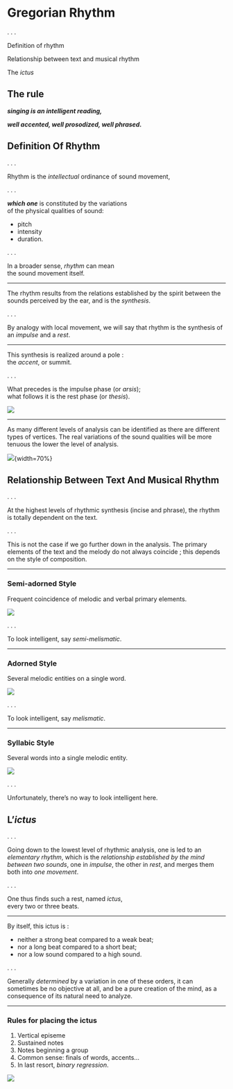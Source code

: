 # Gregorian Rhythm

. . .

Definition of rhythm

Relationship between text and musical rhythm

The *ictus*

## The rule

***singing is an intelligent reading,***

***well accented, well prosodized, well phrased.***

## Definition Of Rhythm

. . .

Rhythm is the *intellectual* ordinance of sound movement,

. . .

***which one*** is constituted by the variations \
of the physical qualities of sound:

- pitch
- intensity
- duration.

. . .

In a broader sense, *rhythm* can mean \
the sound movement itself.

------

The rhythm results from the
relations established by the spirit between the sounds perceived
by the ear, and is the *synthesis*.

. . .

By analogy with local movement, we will say that rhythm
is the synthesis of an *impulse* and a *rest*.

------

This synthesis is realized around a pole : \
the *accent*, or summit.

. . .

What precedes is the impulse phase (or *arsis*); \
what follows it is the rest phase (or *thesis*).

![](img/AveMaria.avif)

------

As many different levels of analysis can be identified
as there are different types of vertices.
The real variations of the sound qualities will be more tenuous
the lower the level of analysis.

![](img/rythme.avif){width=70%}

## Relationship Between Text And Musical Rhythm

. . .

At the highest levels of rhythmic synthesis (incise and phrase),
the rhythm is totally dependent on the text.

. . .

This is not the case if we go further down in the analysis.
The primary elements of the text and the melody do not
always coincide ; this depends on the style of composition.

------

### Semi-adorned Style

Frequent coincidence of melodic and verbal primary elements.

![](img/DaPacem.avif)

. . .

To look intelligent, say *semi-melismatic*.

------

### Adorned Style

Several melodic entities on a single word.

![](img/Ave.avif)

. . .

To look intelligent, say *melismatic*.

------

### Syllabic Style

Several words into a single melodic entity.

![](img/AveMaria.avif)

. . .

Unfortunately, there’s no way to look intelligent here.

## L’*ictus*

. . .

Going down to the lowest level of rhythmic analysis, one is led to an
*elementary rhythm*, which is the *relationship established by the mind between
two sounds*, one in *impulse*, the other in *rest*, and merges them both into
*one movement*.

. . .

One thus finds such a rest, named *ictus*, \
every two or three beats.

------

By itself, this ictus is :

- neither a strong beat compared to a weak beat;
- nor a long beat compared to a short beat;
- nor a low sound compared to a high sound.

. . .

Generally *determined* by a variation in one of these orders,
it can sometimes be no objective at all, and be a pure creation of the mind,
as a consequence of its natural need to analyze.

------

### Rules for placing the ictus

1. Vertical episeme
2. Sustained notes
3. Notes beginning a group
4. Common sense: finals of words, accents…
5. In last resort, *binary regression*.

![](img/ictus.avif)